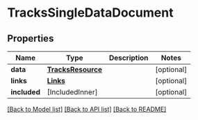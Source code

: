 # TracksSingleDataDocument

## Properties
Name | Type | Description | Notes
------------ | ------------- | ------------- | -------------
**data** | [**TracksResource**](TracksResource.md) |  | [optional] 
**links** | [**Links**](Links.md) |  | [optional] 
**included** | [IncludedInner] |  | [optional] 

[[Back to Model list]](../README.md#documentation-for-models) [[Back to API list]](../README.md#documentation-for-api-endpoints) [[Back to README]](../README.md)


